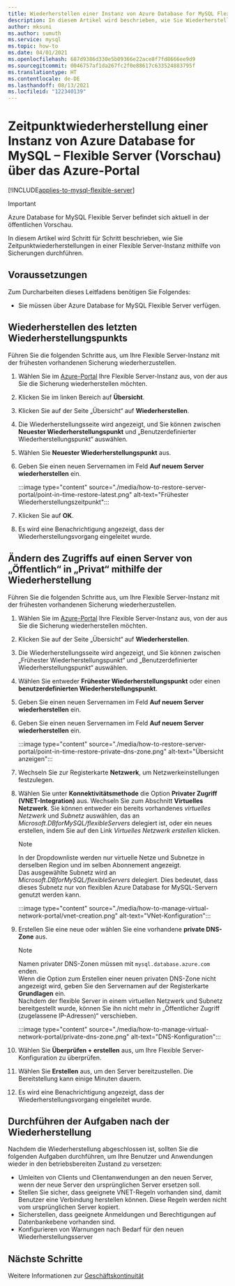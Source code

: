 ```yaml
---
title: Wiederherstellen einer Instanz von Azure Database for MySQL Flexible Server über das Azure-Portal
description: In diesem Artikel wird beschrieben, wie Sie Wiederherstellungsvorgänge für Azure Database for MySQL Flexible Server über das Azure-Portal durchführen.
author: mksuni
ms.author: sumuth
ms.service: mysql
ms.topic: how-to
ms.date: 04/01/2021
ms.openlocfilehash: 687d9386d330e5b09366e22ace8f7fd8666ee9d9
ms.sourcegitcommit: 0046757af1da267fc2f0e88617c633524883795f
ms.translationtype: HT
ms.contentlocale: de-DE
ms.lasthandoff: 08/13/2021
ms.locfileid: "122340139"
---
```

# <a name="point-in-time-restore-of-a-azure-database-for-mysql---flexible-server-preview-using-azure-portal"></a>Zeitpunktwiederherstellung einer Instanz von Azure Database for MySQL – Flexible Server (Vorschau) über das Azure-Portal

[!INCLUDE[applies-to-mysql-flexible-server](../includes/applies-to-mysql-flexible-server.md)]

> [!IMPORTANT]
> Azure Database for MySQL Flexible Server befindet sich aktuell in der öffentlichen Vorschau.

In diesem Artikel wird Schritt für Schritt beschrieben, wie Sie Zeitpunktwiederherstellungen in einer Flexible Server-Instanz mithilfe von Sicherungen durchführen.

## <a name="prerequisites"></a>Voraussetzungen

Zum Durcharbeiten dieses Leitfadens benötigen Sie Folgendes:

- Sie müssen über Azure Database for MySQL Flexible Server verfügen.

## <a name="restore-to-the-latest-restore-point"></a>Wiederherstellen des letzten Wiederherstellungspunkts

Führen Sie die folgenden Schritte aus, um Ihre Flexible Server-Instanz mit der frühesten vorhandenen Sicherung wiederherzustellen.

1. Wählen Sie im [Azure-Portal](https://portal.azure.com/) Ihre Flexible Server-Instanz aus, von der aus Sie die Sicherung wiederherstellen möchten.

2. Klicken Sie im linken Bereich auf **Übersicht**.

3. Klicken Sie auf der Seite „Übersicht“ auf **Wiederherstellen**.

4. Die Wiederherstellungsseite wird angezeigt, und Sie können zwischen **Neuester Wiederherstellungspunkt** und „Benutzerdefinierter Wiederherstellungspunkt“ auswählen.

5. Wählen Sie **Neuester Wiederherstellungspunkt** aus.

6. Geben Sie einen neuen Servernamen im Feld **Auf neuem Server wiederherstellen** ein.

    :::image type="content" source="./media/how-to-restore-server-portal/point-in-time-restore-latest.png" alt-text="Frühester Wiederherstellungszeitpunkt":::

7. Klicken Sie auf **OK**.

8. Es wird eine Benachrichtigung angezeigt, dass der Wiederherstellungsvorgang eingeleitet wurde.

## <a name="using-restore-to-move-a-server-from-public-access-to-private-access"></a>Ändern des Zugriffs auf einen Server von „Öffentlich“ in „Privat“ mithilfe der Wiederherstellung

Führen Sie die folgenden Schritte aus, um Ihre Flexible Server-Instanz mit der frühesten vorhandenen Sicherung wiederherzustellen.

1. Wählen Sie im [Azure-Portal](https://portal.azure.com/) Ihre Flexible Server-Instanz aus, von der aus Sie die Sicherung wiederherstellen möchten.

2. Klicken Sie auf der Seite „Übersicht“ auf **Wiederherstellen**.

3. Die Wiederherstellungsseite wird angezeigt, und Sie können zwischen „Frühester Wiederherstellungspunkt“ und „Benutzerdefinierter Wiederherstellungspunkt“ auswählen.

4. Wählen Sie entweder **Frühester Wiederherstellungspunkt** oder einen **benutzerdefinierten Wiederherstellungspunkt**.

5. Geben Sie einen neuen Servernamen im Feld **Auf neuem Server wiederherstellen** ein.

6. Geben Sie einen neuen Servernamen im Feld **Auf neuem Server wiederherstellen** ein.

    :::image type="content" source="./media/how-to-restore-server-portal/point-in-time-restore-private-dns-zone.png" alt-text="Übersicht anzeigen":::

7. Wechseln Sie zur Registerkarte **Netzwerk**, um Netzwerkeinstellungen festzulegen.

8. Wählen Sie unter **Konnektivitätsmethode** die Option **Privater Zugriff (VNET-Integration)** aus. Wechseln Sie zum Abschnitt **Virtuelles Netzwerk**. Sie können entweder ein bereits vorhandenes *virtuelles Netzwerk* und *Subnetz* auswählen, das an *Microsoft.DBforMySQL/flexibleServers* delegiert ist, oder ein neues erstellen, indem Sie auf den Link *Virtuelles Netzwerk erstellen* klicken.
    > [!Note]
    > In der Dropdownliste werden nur virtuelle Netze und Subnetze in derselben Region und im selben Abonnement angezeigt. </br>
    > Das ausgewählte Subnetz wird an *Microsoft.DBforMySQL/flexibleServers* delegiert. Dies bedeutet, dass dieses Subnetz nur von flexiblen Azure Database for MySQL-Servern genutzt werden kann.</br>

    :::image type="content" source="./media/how-to-manage-virtual-network-portal/vnet-creation.png" alt-text="VNet-Konfiguration":::

9. Erstellen Sie eine neue oder wählen Sie eine vorhandene **private DNS-Zone** aus.
    > [!NOTE]
    > Namen privater DNS-Zonen müssen mit `mysql.database.azure.com` enden. </br>
    > Wenn die Option zum Erstellen einer neuen privaten DNS-Zone nicht angezeigt wird, geben Sie den Servernamen auf der Registerkarte **Grundlagen** ein.</br>
    > Nachdem der flexible Server in einem virtuellen Netzwerk und Subnetz bereitgestellt wurde, können Sie ihn nicht mehr in „Öffentlicher Zugriff (zugelassene IP-Adressen)“ verschieben.</br>

    :::image type="content" source="./media/how-to-manage-virtual-network-portal/private-dns-zone.png" alt-text="DNS-Konfiguration":::
10. Wählen Sie **Überprüfen + erstellen** aus, um Ihre Flexible Server-Konfiguration zu überprüfen.
11. Wählen Sie **Erstellen** aus, um den Server bereitzustellen. Die Bereitstellung kann einige Minuten dauern.

12. Es wird eine Benachrichtigung angezeigt, dass der Wiederherstellungsvorgang eingeleitet wurde.

## <a name="perform-post-restore-tasks"></a>Durchführen der Aufgaben nach der Wiederherstellung

Nachdem die Wiederherstellung abgeschlossen ist, sollten Sie die folgenden Aufgaben durchführen, um Ihre Benutzer und Anwendungen wieder in den betriebsbereiten Zustand zu versetzen:

- Umleiten von Clients und Clientanwendungen an den neuen Server, wenn der neue Server den ursprünglichen Server ersetzen soll.
- Stellen Sie sicher, dass geeignete VNET-Regeln vorhanden sind, damit Benutzer eine Verbindung herstellen können. Diese Regeln werden nicht vom ursprünglichen Server kopiert.
- Sicherstellen, dass geeignete Anmeldungen und Berechtigungen auf Datenbankebene vorhanden sind.
- Konfigurieren von Warnungen nach Bedarf für den neuen Wiederherstellungsserver

## <a name="next-steps"></a>Nächste Schritte

Weitere Informationen zur [Geschäftskontinuität](concepts-business-continuity.md)
